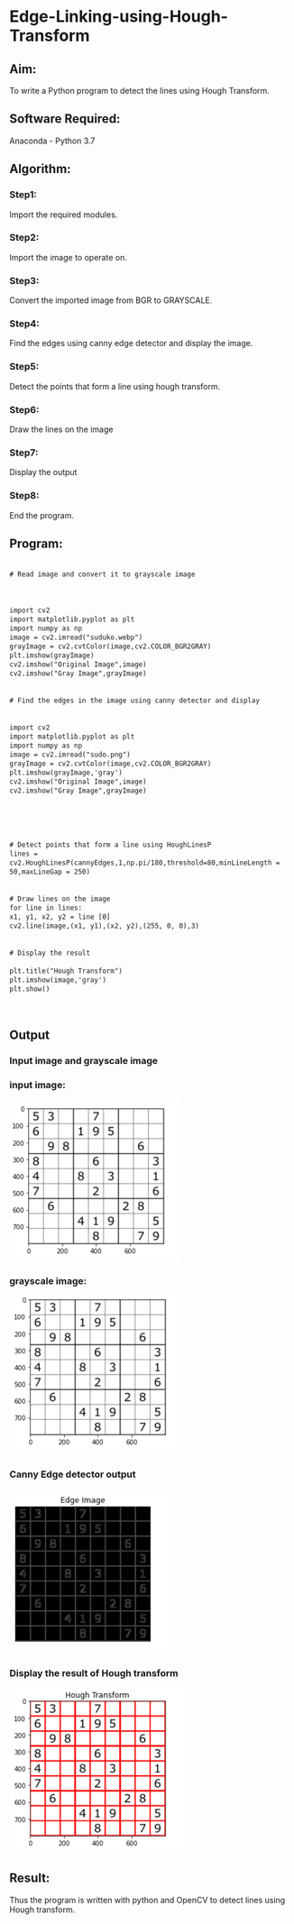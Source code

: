 # Edge-Linking-using-Hough-Transform
## Aim:
To write a Python program to detect the lines using Hough Transform.

## Software Required:
Anaconda - Python 3.7

## Algorithm:
### Step1:
Import the required modules.

### Step2:
Import the image to operate on.

### Step3:
Convert the imported image from BGR to GRAYSCALE.

### Step4:
Find the edges using canny edge detector and display the image.

### Step5:
Detect the points that form a line using hough transform.

### Step6:
Draw the lines on the image

### Step7:
Display the output

### Step8:
End the program.

## Program:
```

# Read image and convert it to grayscale image



import cv2
import matplotlib.pyplot as plt
import numpy as np
image = cv2.imread("suduko.webp")
grayImage = cv2.cvtColor(image,cv2.COLOR_BGR2GRAY)
plt.imshow(grayImage)
cv2.imshow("Original Image",image)
cv2.imshow("Gray Image",grayImage)


# Find the edges in the image using canny detector and display


import cv2
import matplotlib.pyplot as plt
import numpy as np
image = cv2.imread("sudo.png")
grayImage = cv2.cvtColor(image,cv2.COLOR_BGR2GRAY)
plt.imshow(grayImage,'gray')
cv2.imshow("Original Image",image)
cv2.imshow("Gray Image",grayImage)





# Detect points that form a line using HoughLinesP
lines = cv2.HoughLinesP(cannyEdges,1,np.pi/180,threshold=80,minLineLength = 50,maxLineGap = 250)


# Draw lines on the image
for line in lines:
x1, y1, x2, y2 = line [0]
cv2.line(image,(x1, y1),(x2, y2),(255, 0, 0),3)


# Display the result

plt.title("Hough Transform")
plt.imshow(image,'gray')
plt.show()



```
## Output

### Input image and grayscale image
### input image:
![output](https://github.com/Hemapriya-2004/Edge-Linking-using-Hough-Transform/blob/main/1.png?raw=true)
### grayscale image:
![output](https://github.com/Hemapriya-2004/Edge-Linking-using-Hough-Transform/blob/main/2.png?raw=true)

### Canny Edge detector output
![output](https://github.com/Hemapriya-2004/Edge-Linking-using-Hough-Transform/blob/main/3.png?raw=true)

### Display the result of Hough transform
![output](https://github.com/Hemapriya-2004/Edge-Linking-using-Hough-Transform/blob/main/4.png?raw=true)



## Result:
Thus the program is written with python and OpenCV to detect lines using Hough transform. 
